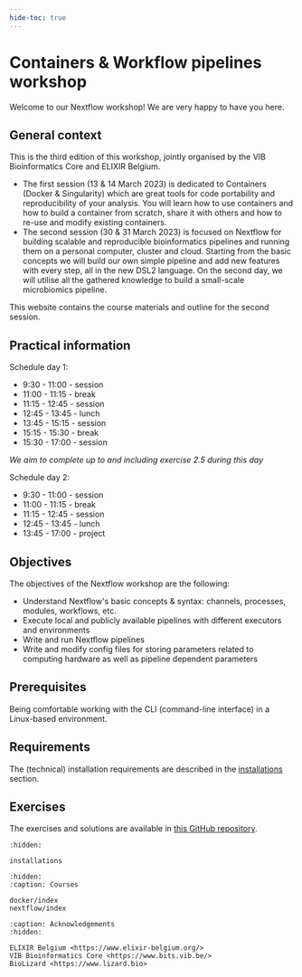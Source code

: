 ```yaml
---
hide-toc: true
---
```


# Containers & Workflow pipelines workshop

Welcome to our Nextflow workshop! We are very happy to have you here. 


## General context
This is the third edition of this workshop, jointly organised by the VIB Bioinformatics Core and ELIXIR Belgium. 
- The first session (13 & 14 March 2023) is dedicated to Containers (Docker & Singularity) which are great tools for code portability and reproducibility of your analysis. You will learn how to use containers and how to build a container from scratch, share it with others and how to re-use and modify existing containers. 
- The second session (30 & 31 March 2023) is focused on Nextflow for building scalable and reproducible bioinformatics pipelines and running them on a personal computer, cluster and cloud. Starting from the basic concepts we will build our own simple pipeline and add new features with every step, all in the new DSL2 language. On the second day, we will utilise all the gathered knowledge to build a small-scale microbiomics pipeline. 

This website contains the course materials and outline for the second session. 

## Practical information
Schedule day 1:

- 9:30 - 11:00 - session
- 11:00 - 11:15 - break
- 11:15 - 12:45 - session
- 12:45 - 13:45 - lunch
- 13:45 - 15:15 - session
- 15:15 - 15:30 - break
- 15:30 - 17:00 - session

*We aim to complete up to and including exercise 2.5 during this day*

Schedule day 2:

- 9:30 - 11:00 - session
- 11:00 - 11:15 - break
- 11:15 - 12:45 - session
- 12:45 - 13:45 - lunch
- 13:45 - 17:00 - project

## Objectives
The objectives of the Nextflow workshop are the following:
- Understand Nextflow's basic concepts & syntax: channels, processes, modules, workflows, etc. 
- Execute local and publicly available pipelines with different executors and environments 
- Write and run Nextflow pipelines  
- Write and modify config files for storing parameters related to computing hardware as well as pipeline dependent parameters

## Prerequisites 
Being comfortable working with the CLI (command-line interface) in a Linux-based environment.

## Requirements
The (technical) installation requirements are described in the [installations](https://nextflow-workshop.readthedocs.io/en/latest/installations.html) section. 

## Exercises
The exercises and solutions are available in [this GitHub repository](https://github.com/vibbits/nextflow-workshop).

```{toctree}
:hidden:

installations

```


```{toctree}
:hidden:
:caption: Courses

docker/index
nextflow/index
```



```{toctree}
:caption: Acknowledgements
:hidden:

ELIXIR Belgium <https://www.elixir-belgium.org/>
VIB Bioinformatics Core <https://www.bits.vib.be/>
BioLizard <https://www.lizard.bio>
```

